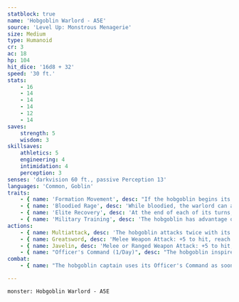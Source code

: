 ```yaml
---
statblock: true
name: 'Hobgoblin Warlord - A5E'
source: 'Level Up: Monstrous Menagerie'
size: Medium
type: Humanoid
cr: 3
ac: 18
hp: 104
hit_dice: '16d8 + 32'
speed: '30 ft.'
stats:
    - 16
    - 14
    - 14
    - 14
    - 12
    - 14
saves:
    strength: 5
    wisdom: 3
skillsaves:
    athletics: 5
    engineering: 4
    intimidation: 4
    perception: 3
senses: 'darkvision 60 ft., passive Perception 13'
languages: 'Common, Goblin'
traits:
    - { name: 'Formation Movement', desc: "If the hobgoblin begins its turn within 5 feet of an ally that is not incapacitated, its movement doesn't provoke opportunity attacks." }
    - { name: 'Bloodied Rage', desc: 'While bloodied, the warlord can attack four times with its greatsword or twice with its javelin when it uses Multiattack but no longer gains the benefit of its Military Training trait.' }
    - { name: 'Elite Recovery', desc: 'At the end of each of its turns, while bloodied, the hobgoblin can end one condition or effect on itself. It can do this even when unconscious or incapacitated.' }
    - { name: 'Military Training', desc: 'The hobgoblin has advantage on ability checks to make a tactical, strategic, or political decision.' }
actions:
    - { name: Multiattack, desc: 'The hobgoblin attacks twice with its greatsword.' }
    - { name: Greatsword, desc: 'Melee Weapon Attack: +5 to hit, reach 5 ft., one target. Hit: 10 (2d6 + 3) slashing damage.' }
    - { name: Javelin, desc: 'Melee or Ranged Weapon Attack: +5 to hit, reach 5 ft. or range 30/120 ft., one target. Hit: 6 (1d6 + 3) piercing damage.' }
    - { name: "Officer's Command (1/Day)", desc: "The hobgoblin inspires creatures of its choice within 30 feet that can hear and understand it and that have a Challenge Rating of 2 or lower. For the next minute, inspired creatures gain an expertise die on attack rolls and saving throws. A creature can benefit from only one Officer's Command at a time." }
combat:
    - { name: "The hobgoblin captain uses its Officer's Command as soon as melee combat begins", desc: 'It enters melee combat as soon as it can, staying close to allies. It looks for advantages that can be found from cover, darkness, flanking, or terrain. It organizes a safe retreat if it thinks it can fight more effectively later.' }

---
```

```statblock
monster: Hobgoblin Warlord - A5E
```
